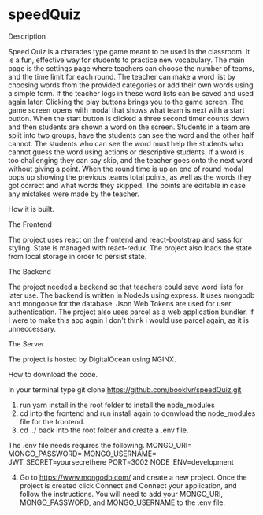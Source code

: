# speedQuiz

 Description

Speed Quiz is a charades type game meant to be used in the classroom.  It is a fun, effective way for students to practice new vocabulary.  The main page is the settings page where teachers can choose the number of teams, and the time limit for each round.  The teacher can make a word list by choosing words from the provided categories or add their own words using a simple form.  If the teacher logs in these word lists can be saved and used again later.  Clicking the play buttons brings you to the game screen.  The game screen opens with modal that shows what team is next with a start button.  When the start button is clicked a three second timer counts down and then students are shown a word on the screen.  Students in a team are split into two groups, have the students can see the word and the other half cannot.  The students who can see the word must help the students who cannot guess the word using actions or descriptive students.  If a word is too challenging they can say skip, and the teacher goes onto the next word without giving a point.  When the round time is up an end of round modal pops up showing the previous teams total points, as well as the words they got correct and what words they skipped.  The points are editable in case any mistakes were made by the teacher.  



How it is built.

The Frontend

The project uses react on the frontend and react-bootstrap and sass for styling.  State is managed with react-redux.  The project also loads the state from local storage in order to persist state.  


The Backend

The project needed a backend so that teachers could save word lists for later use.  The backend is written in NodeJs using express.  It uses mongodb and mongoose for the database.  Json Web Tokens are used for user authentication.  The project also uses parcel as a web application bundler.  If I were to make this app again I don't think i would use parcel again, as it is unneccessary.  

The Server

The project is hosted by DigitalOcean using NGINX.  

How to download the code.

In your terminal type git clone https://github.com/booklvr/speedQuiz.git

1)  run yarn install in the root folder to install the node_modules
2)  cd into the frontend and run install again to donwload the node_modules file for the frontend.  
3)  cd ../ back into the root folder and create a .env file. 
  
  The .env file needs requires the following.
  MONGO_URI=
  MONGO_PASSWORD=
  MONGO_USERNAME=
  JWT_SECRET=yoursecrethere 
  PORT=3002
  NODE_ENV=development
  
 4) Go to https://www.mongodb.com/ and create a new project.  Once the project is created click Connect and Connect your application, and follow the instructions.  You will need to add your MONGO_URI, MONGO_PASSWORD, and MONGO_USERNAME to the .env file.  




